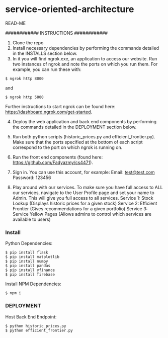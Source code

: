 # service-oriented-architecture
READ-ME

############
INSTRUCTIONS
############

1. Clone the repo
2. Install necessary dependencies by performing the commands detailed in the INSTALLS section below.
3. In it you will find ngrok.exe, an application to access our website. Run two instances of ngrok and note the ports on which you run them. For example, you can run these with:
```
$ ngrok http 8000 
```
and 
```
$ ngrok http 5000
```
Further instructions to start ngrok can be found here: https://dashboard.ngrok.com/get-started.

4. Deploy the web application and back end components by performing the commands detailed in the DEPLOYMENT section below.

5. Run both python scripts (historic_prices.py and efficient_frontier.py). Make sure that the ports specified at the bottom of each script correspond to the port on which ngrok is running on.

6. Run the front end components (found here: https://github.com/Fadyazmy/cs4471).

7. Sign in. You can use this account, for example:
   Email: test@test.com
   Password: 123456

8. Play around with our services. To make sure you have full access to ALL our services, navigate to the User Profile page and set your name to Admin. This will give you full access to all services.
   Service 1: Stock Lookup (Displays historic prices for a given stock)
   Service 2: Efficient Frontier (Gives recommendations for a given portfolio)
   Service 3: Service Yellow Pages (Allows admins to control which services are available to users)

### Install ###
Python Dependencies:
```
$ pip install flask
$ pip install matplotlib
$ pip install numpy
$ pip install pandas
$ pip install yfinance
$ pip install firebase
```

Install NPM Dependencies:
```
$ npm i
```

### DEPLOYMENT ###
Host Back End Endpoint:
```
$ python historic_prices.py
$ python efficient_frontier.py
```
